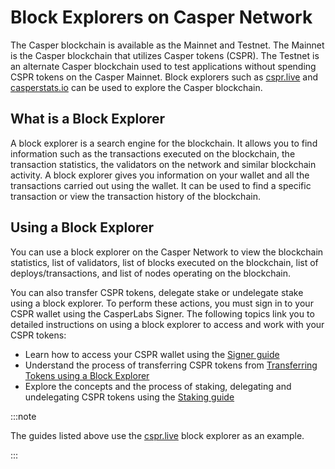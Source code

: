 # Block Explorers on Casper Network

The Casper blockchain is available as the Mainnet and Testnet. The Mainnet is the Casper blockchain that utilizes Casper tokens (CSPR). The Testnet is an alternate Casper blockchain used to test applications without spending CSPR tokens on the Casper Mainnet. Block explorers such as [cspr.live](https://cspr.live/) and [casperstats.io](https://casperstats.io/) can be used to explore the Casper blockchain.

## What is a Block Explorer

A block explorer is a search engine for the blockchain. It allows you to find information such as the transactions executed on the blockchain, the transaction statistics, the validators on the network and similar blockchain activity. A block explorer gives you information on your wallet and all the transactions carried out using the wallet. It can be used to find a specific transaction or view the transaction history of the blockchain. 

##  Using a Block Explorer

You can use a block explorer on the Casper Network to view the blockchain statistics, list of validators, list of blocks executed on the blockchain, list of deploys/transactions, and list of nodes operating on the blockchain.

You can also transfer CSPR tokens, delegate stake or undelegate stake using a block explorer. To perform these actions, you must sign in to your CSPR wallet using the CasperLabs Signer. The following topics link you to detailed instructions on using a block explorer to access and work with your CSPR tokens:

- Learn how to access your CSPR wallet using the [Signer guide](signer-guide.md)
- Understand the process of transferring CSPR tokens from [Transferring Tokens using a Block Explorer](token-transfer.md)
- Explore the concepts and the process of staking, delegating and undelegating CSPR tokens using the [Staking guide](staking.md)

:::note

The guides listed above use the [cspr.live](https://cspr.live/) block explorer as an example.

:::

